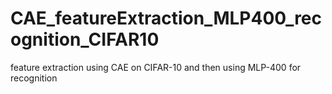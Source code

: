 # CAE_featureExtraction_MLP400_recognition_CIFAR10
feature extraction using CAE on CIFAR-10 and then using MLP-400 for recognition
